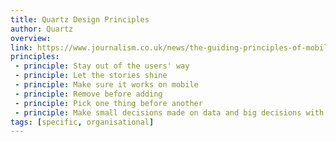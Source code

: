 ```yaml
---
title: Quartz Design Principles
author: Quartz
overview:
link: https://www.journalism.co.uk/news/the-guiding-principles-of-mobile-and-social-in-quartz-redesign/s2/a562265/
principles:
 - principle: Stay out of the users' way
 - principle: Let the stories shine
 - principle: Make sure it works on mobile
 - principle: Remove before adding
 - principle: Pick one thing before another
 - principle: Make small decisions made on data and big decisions with your gut
tags: [specific, organisational]
---
```

